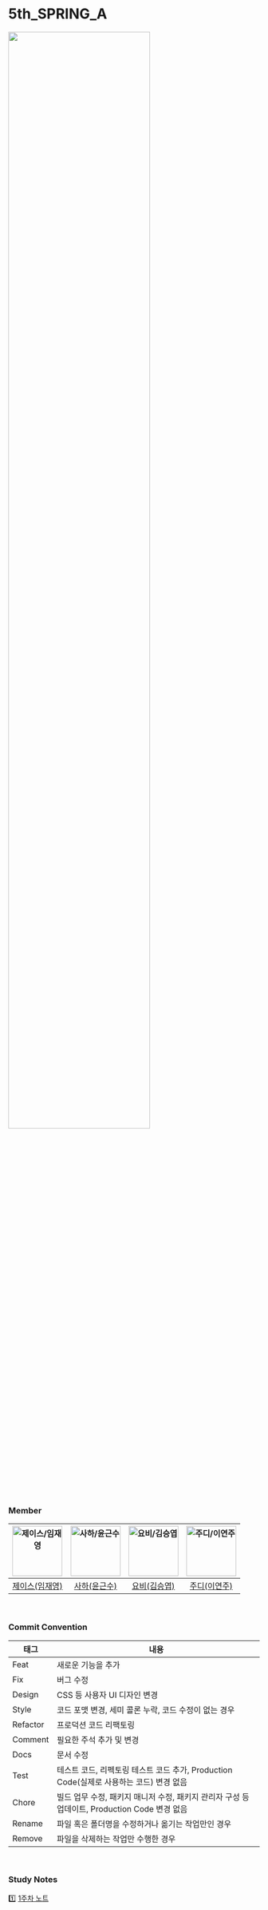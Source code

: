 # 5th_SPRING_A

<img width="75%" src="https://github.com/SMUMC/5th_SPRING_A/assets/55044278/4f812fa2-b866-4d27-ac58-22ea363c2caa">

### Member
| <img src="https://avatars.githubusercontent.com/u/55044278?v=4" width=100px alt="제이스/임재영"/>  | <img src="https://avatars.githubusercontent.com/u/113494060?v=4" width=100px alt="사하/윤근수"/>  | <img src="https://avatars.githubusercontent.com/u/61226778?v=4" width=100px alt="요비/김승엽"/>  | <img src="https://avatars.githubusercontent.com/u/121855519?v=4" width=100px alt="주디/이연주"/>  | 
| :-----: | :-----: | :-----: | :-----: |
| [제이스(임재영)](https://github.com/limjustin) | [사하(윤근수)](https://github.com/rlJzr)  | [요비(김승엽)](https://github.com/yeopyeop-82) | [주디(이연주)](https://github.com/Lee-Yeonjoo) |
<br>

### Commit Convention
|태그|내용|
|----|-------|
|Feat|새로운 기능을 추가|
|Fix|버그 수정|
|Design|CSS 등 사용자 UI 디자인 변경|
|Style|코드 포맷 변경, 세미 콜론 누락, 코드 수정이 없는 경우|
|Refactor|프로덕션 코드 리팩토링|
|Comment|필요한 주석 추가 및 변경|
|Docs|문서 수정|
|Test|테스트 코드, 리펙토링 테스트 코드 추가, Production Code(실제로 사용하는 코드) 변경 없음|
|Chore|빌드 업무 수정, 패키지 매니저 수정, 패키지 관리자 구성 등 업데이트, Production Code 변경 없음|
|Rename|파일 혹은 폴더명을 수정하거나 옮기는 작업만인 경우|
|Remove|파일을 삭제하는 작업만 수행한 경우|
<br>

### Study Notes
1️⃣ [1주차 노트](https://makeus-challenge.notion.site/1-a117b0cb03c4408ca0334c6169a3dbf8?pvs=4)

